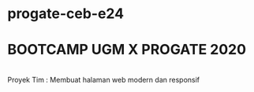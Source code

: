 # progate-ceb-e24
<h1>BOOTCAMP UGM X PROGATE 2020</h1><br>
Proyek Tim : Membuat halaman web modern dan responsif
